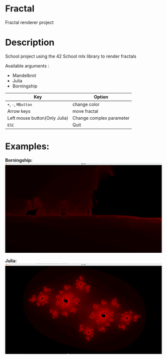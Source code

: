 # Fractal

Fractal renderer project 

# Description

School project using the 42 School mlx library to render fractals

Available arguments :

- Mandelbrot
- Julia
- Borningship

| **Key** | **Option** |
|----------------|---------|
| `+`, `-`, `MButton` | change color |
| Arrow keys | move fractal |
| Left mouse button(Only Julia) | Change complex parameter |
| `ESC` | Quit |

# Examples:

**Borningship:**
![Image alt](/img/Borningship.png)

**Julia:**
![Image alt](/img/Julia.png)
